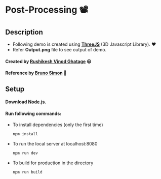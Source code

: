 # Post-Processing :film_projector:
## Description
* Following demo is created using **[ThreeJS](https://threejs.org/)** (3D Javascript Library). :heart:
* Refer **Output.png** file to see output of demo.
#### Created by [Rushikesh Vinod Ghatage](https://www.linkedin.com/in/rushikesh-ghatage-477489222/) :smiley:
#### Reference by [Bruno Simon](https://www.linkedin.com/in/simonbruno77/) :crown:
## Setup
#### Download [Node.js](https://nodejs.org/en/download/).
#### Run following commands:

* To install dependencies (only the first time)
  ``` bash
  npm install
  ```
* To run the local server at localhost:8080
  ``` bash
  npm run dev
  ```
* To build for production in the directory
  ``` bash
  npm run build
  ```
  
